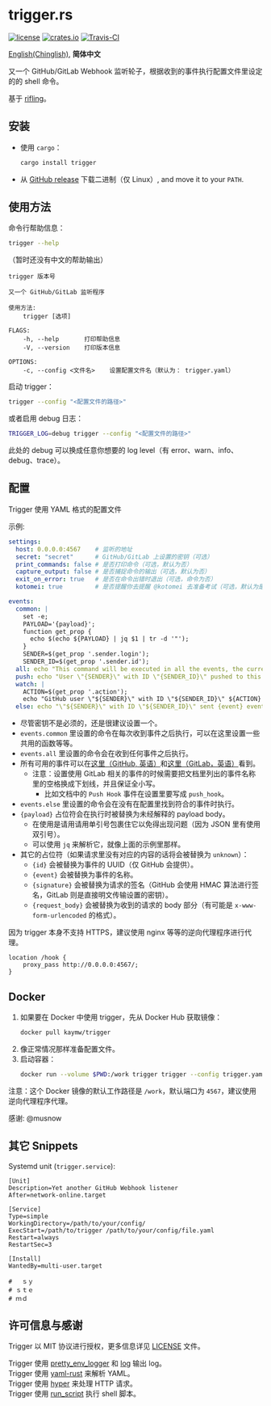 trigger.rs
==========

[![license](https://img.shields.io/github/license/RedL0tus/trigger.svg)](LICENSE)
[![crates.io](http://meritbadge.herokuapp.com/trigger)](https://crates.io/crates/trigger)
[![Travis-CI](https://travis-ci.org/RedL0tus/trigger.svg?branch=master)](https://travis-ci.org/RedL0tus/trigger)

[English(Chinglish)](README.md), **简体中文**


又一个 GitHub/GitLab Webhook 监听轮子，根据收到的事件执行配置文件里设定的的 shell 命令。

基于 [rifling](https://crates.io/crates/rifling)。

安装
-------

 - 使用 `cargo`：
   ```bash
   cargo install trigger
   ```

 - 从 [GitHub release](https://github.com/RedL0tus/trigger/releases) 下载二进制（仅 Linux）, and move it to your `PATH`.

使用方法
--------

命令行帮助信息：
```bash
trigger --help
```

（暂时还没有中文的帮助输出）

```
trigger 版本号

又一个 GitHub/GitLab 监听程序

使用方法:
    trigger [选项]

FLAGS:
    -h, --help       打印帮助信息
    -V, --version    打印版本信息

OPTIONS:
    -c, --config <文件名>    设置配置文件名（默认为： trigger.yaml）
```

启动 trigger：
```bash
trigger --config "<配置文件的路径>"
```

或者启用 debug 日志：
```bash
TRIGGER_LOG=debug trigger --config "<配置文件的路径>"
```

此处的 debug 可以换成任意你想要的 log level（有 error、warn、info、debug、trace）。

配置
----

Trigger 使用 YAML 格式的配置文件

示例:

```yaml
settings:
  host: 0.0.0.0:4567    # 监听的地址
  secret: "secret"      # GitHub/GitLab 上设置的密钥（可选）
  print_commands: false # 是否打印命令（可选，默认为否）
  capture_output: false # 是否捕捉命令的输出（可选，默认为否）
  exit_on_error: true   # 是否在命令出错时退出（可选，命令为否）
  kotomei: true         # 是否提醒你去提醒 @kotomei 去准备考试（可选，默认为是）

events:
  common: |
    set -e;
    PAYLOAD='{payload}';
    function get_prop {
      echo $(echo ${PAYLOAD} | jq $1 | tr -d '"');
    }
    SENDER=$(get_prop '.sender.login');
    SENDER_ID=$(get_prop '.sender.id');
  all: echo "This command will be executed in all the events, the current event is {event}";
  push: echo "User \"{SENDER}\" with ID \"{SENDER_ID}\" pushed to this repository";
  watch: |
    ACTION=$(get_prop '.action');
    echo "GitHub user \"${SENDER}\" with ID \"${SENDER_ID}\" ${ACTION} watching this repository";
  else: echo "\"${SENDER}\" with ID \"${SENDER_ID}\" sent {event} event";
```

 - 尽管密钥不是必须的，还是很建议设置一个。
 - `events.common` 里设置的命令在每次收到事件之后执行，可以在这里设置一些共用的函数等等。
 - `events.all` 里设置的命令会在收到任何事件之后执行。 
 - 所有可用的事件可以在[这里（GitHub, 英语）](https://developer.github.com/webhooks/#events)和[这里（GitLab，英语）](https://docs.gitlab.com/ee/user/project/integrations/webhooks.html#events)看到。
   - 注意：设置使用 GitLab 相关的事件的时候需要把文档里列出的事件名称里的空格换成下划线，并且保证全小写。
     - 比如文档中的 `Push Hook` 事件在设置里要写成 `push_hook`。
 - `events.else` 里设置的命令会在没有在配置里找到符合的事件时执行。
 - `{payload}` 占位符会在执行时被替换为未经解释的 payload body。
   - 在使用是请用请用单引号包裹住它以免得出现问题（因为 JSON 里有使用双引号）。
   - 可以使用 `jq` 来解析它，就像上面的示例里那样。
 - 其它的占位符（如果请求里没有对应的内容的话将会被替换为 `unknown`）：
   - `{id}` 会被替换为事件的 UUID（仅 GitHub 会提供）。
   - `{event}` 会被替换为事件的名称。
   - `{signature}` 会被替换为请求的签名（GitHub 会使用 HMAC 算法进行签名，GitLab 则是直接明文传输设置的密钥）。
   - `{request_body}` 会被替换为收到的请求的 body 部分（有可能是 `x-www-form-urlencoded` 的格式）。


因为 trigger 本身不支持 HTTPS，建议使用 nginx 等等的逆向代理程序进行代理。
```nginx
location /hook {
    proxy_pass http://0.0.0.0:4567/;
}
```

Docker
------

1. 如果要在 Docker 中使用 trigger，先从 Docker Hub 获取镜像：
    ```bash
    docker pull kaymw/trigger
    ```
2. 像正常情况那样准备配置文件。
3. 启动容器：
    ```bash
    docker run --volume $PWD:/work trigger trigger --config trigger.yaml
    ```
注意：这个 Docker 镜像的默认工作路径是 `/work`，默认端口为 `4567`，建议使用逆向代理程序代理。

感谢: @musnow

       
其它 Snippets
-------------
Systemd unit (`trigger.service`):
```systemd
[Unit]
Description=Yet another GitHub Webhook listener
After=network-online.target

[Service]
Type=simple
WorkingDirectory=/path/to/your/config/
ExecStart=/path/to/trigger /path/to/your/config/file.yaml
Restart=always
RestartSec=3

[Install]
WantedBy=multi-user.target

# 　ｓｙ
# ｓｔｅ
# ｍｄ
```

许可信息与感谢
--------------

Trigger 以 MIT 协议进行授权，更多信息详见 [LICENSE](LICENSE) 文件。


Trigger 使用 [pretty_env_logger](https://github.com/seanmonstar/pretty-env-logger) 和 [log](https://github.com/rust-lang-nursery/log) 输出 log。  
Trigger 使用 [yaml-rust](https://github.com/chyh1990/yaml-rust) 来解析 YAML。  
Trigger 使用 [hyper](https://github.com/hyperium/hyper) 来处理 HTTP 请求。  
Trigger 使用 [run_script](https://github.com/sagiegurari/run_script) 执行 shell 脚本。 
